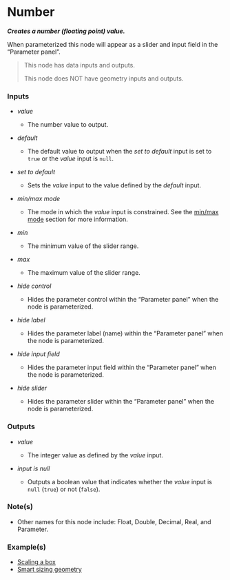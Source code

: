 # Number

**_Creates a number (floating point) value._**

When parameterized this node will appear as a slider and input field in the “Parameter panel”.

> This node has data inputs and outputs.
>
> This node does NOT have geometry inputs and outputs.


### Inputs

* _value_

  * The number value to output.

* _default_

  * The default value to output when the _set to default_ input is set to `true` or the _value_ input is `null`.

* _set to default_

  * Sets the _value_ input to the value defined by the _default_ input.

* _min/max mode_

  * The mode in which the _value_ input is constrained. See the <a href="/concepts/GeneralConcepts/misc.md" target="_blank">min/max mode</a> section for more information.

* _min_

  * The minimum value of the slider range.

* _max_

  * The maximum value of the slider range.

* _hide control_

  * Hides the parameter control within the “Parameter panel” when the node is parameterized.

* _hide label_

  * Hides the parameter label (name) within the “Parameter panel” when the node is parameterized.

* _hide input field_

  * Hides the parameter input field within the “Parameter panel” when the node is parameterized.

* _hide slider_

  * Hides the parameter slider within the “Parameter panel” when the node is parameterized.


### Outputs

* _value_

  * The integer value as defined by the _value_ input.

* _input is null_

  * Outputs a boolean value that indicates whether the _value_ input is `null` (`true`) or not (`false`).


### Note(s)



* Other names for this node include: Float, Double, Decimal, Real, and Parameter.


### Example(s)



* <a href="https://creator.trimble.com/graph?assetURI=whp:2b2bfb2f-ffeb-4cd3-ae15-fe1f0b59cf33&version=latest" target="_blank">Scaling a box</a>
* <a href="https://creator.trimble.com/graph?assetURI=whp:b783bdc2-5bea-49b6-b68e-a7eabee7993c&version=latest" target="_blank">Smart sizing geometry</a>
